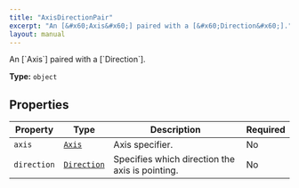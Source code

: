 ```yaml
---
title: "AxisDirectionPair"
excerpt: "An [&#x60;Axis&#x60;] paired with a [&#x60;Direction&#x60;]."
layout: manual
---
```


An [&#x60;Axis&#x60;] paired with a [&#x60;Direction&#x60;].

**Type:** `object`






## Properties

| Property | Type | Description | Required |
|----------|------|-------------|----------|
| `axis` |[`Axis`](/docs/kcl/types/Axis)| Axis specifier. | No |
| `direction` |[`Direction`](/docs/kcl/types/Direction)| Specifies which direction the axis is pointing. | No |


